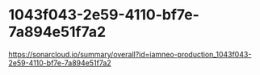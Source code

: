 # 1043f043-2e59-4110-bf7e-7a894e51f7a2
https://sonarcloud.io/summary/overall?id=iamneo-production_1043f043-2e59-4110-bf7e-7a894e51f7a2
